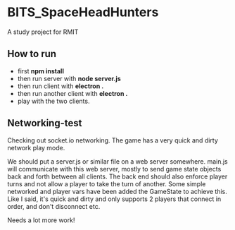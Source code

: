 # BITS_SpaceHeadHunters
A study project for RMIT

## How to run
- first <b>npm install</b>
- then run server with <b>node server.js</b>
- then run client with <b>electron .</b>
- then run another client with <b>electron .</b>
- play with the two clients.


## Networking-test
Checking out socket.io networking. The game has a very quick and dirty network play mode.

We should put a server.js or similar file on a web server somewhere.
main.js will communicate with this web server, mostly to send game state objects back and forth between all clients.
The back end should also enforce player turns and not allow a player to take the turn of another. Some simple networked and player vars have been added the GameState to achieve this.
Like I said, it's quick and dirty and only supports 2 players that connect in order, and don't disconnect etc.

Needs a lot more work!
